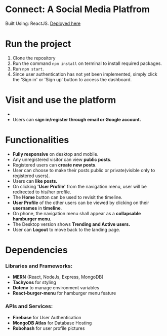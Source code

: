 # Connect: A Social Media Platfrom
Built Using: ReactJS. [Deployed here]()

# Run the project
1. Clone the repository
2. Run the command `npm install` on terminal to install required packages.
3. Run `npm start`.
4. Since user authentication has not yet been implemented, simply click the 'Sign in' or 'Sign up' button to access the dashboard.

# Visit and use the platform
-
- Users can **sign in/register through email or Google account.**

# Functionalities
- **Fully responsive** on desktop and mobile.
- Any unregistered visitor can view **public posts**.
- Registered users can **create new posts**.
- User can choose to make their posts public or private(visible only to registered users).
- Users can **like posts.**
- On clicking **'User Profile'** from the navigation menu, user will be redirected to his/her profile.
- The **Home** button can be used to revisit the timeline.
- **User Profile** of the other users can be viewed by clicking on their **usernames** in **timeline**.
- On phone, the navigation menu shall appear as a **collapsable hamburger menu**.
- The Desktop version shows **Trending and Active users.**
- User can **Logout** to move back to the landing page.

# Dependencies
### Libraries and Frameworks:
- **MERN** (React, NodeJs, Express, MongoDB)
- **Tachyons** for styling
- **Dotenv** to manage environment variables
- **React-burger-menu** for hamburger menu feature

### APIs and Services:
- **Firebase** for User Authentication
- **MongoDB Atlas** for Database Hosting
- **Robohash** for user profile pictures
